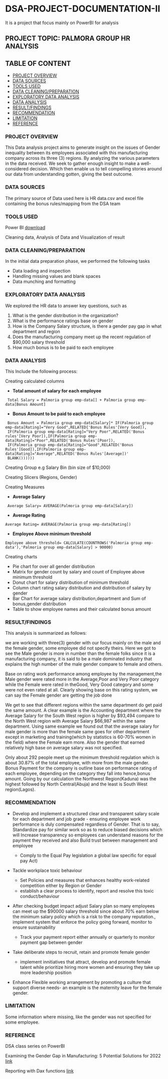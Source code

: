 # DSA-PROJECT-DOCUMENTATION-II

It is a  project that focus mainly on PowerBI for analysis

## PROJECT TOPIC: PALMORA GROUP HR ANALYSIS

## TABLE OF CONTENT

- [PROJECT OVERVIEW](#project-overview)
- [DATA SOURCES](#data-sources)
- [TOOLS USED](#tools-used)
- [DATA CLEANING/PREPARATION](#data-cleaningpreparation)
- [EXPLORATORY DATA ANALYSIS](#exploratory-data-analysis)
- [DATA ANALYSIS](#data-analysis)
- [RESULT/FINDINGS](#resultfindings)
- [RECOMMENDATION](#recommendation)
- [LIMITATION](#limitation)
- [REFERENCE](#reference)

### PROJECT OVERVIEW

This Data analysis project aims to generate insight on the issues of Gender inequality between its employees associated with this manufacturing company across its three (3) regions. By analyzing the various parameters in the data received. We seek to gather enough insight to make a well-considered decision. Which then enable us to tell compelling stories around our data from understanding gotten, giving the best outcome.

### DATA SOURCES

The primary source of Data used here is HR data.csv and excel file containing the bonus rules/mapping from the DSA team

### TOOLS USED

Power BI [download](https://www.microsoft.com/en-us/power-platform/products/power-bi/downloads)

Cleaning data, Analysis of Data and Visualization of result

### DATA CLEANING/PREPARATION

In the initial data preparation phase, we performed the following tasks
-	Data loading and inspection
-	Handling missing values and blank spaces
-	Data munching and formatting

### EXPLORATORY DATA ANALYSIS

We explored the HR data to answer key questions, such as
1. What is the gender distribution in the organization?
2. What is the performance ratings base on gender
3. How is the Company Salary structure, is there a gender pay gap in what department and region
4. Does the manufacturing company meet up the recent regulation of $90,000 salary threshold 
5. How much bonus is to be paid to each employee

### DATA ANALYSIS

This Include the following process: 

Creating calculated columns
- **Total amount of salary for each employee**
```dax
 Total Salary = Palmoria group emp-data[] + Palmoria group emp-data[Bonus Amount]
```
- **Bonus Amount to be paid to each employee**
```dax
 Bonus Amount = Palmoria group emp-data[Salary]* IF(Palmoria group emp-data[Rating]="Very Good",RELATED{'Bonus Rules'[Very Good]),
 IF(Palmoria group emp-data[Rating]="Very Poor",RELATED('Bonus rules'[Very Poor]),IF(Palmoria group emp-data[Rating]="Poor",RELATED('Bonus Rules'[Poor]),
 IF(Palmoria group emp-data[Rating]="Good",RELATED('Bonus Rules'[Good]),IF(Palmoria group emp-data[Rating]="Average",RELATED('Bonus Rules'[Average])'
 BLANK())))))
```

Creating Group e.g Salary Bin (bin size of $10,000)

Creating Slicers (Regions, Gender)

Creating Measures
- **Average Salary**
```dax
 Average Salary= AVERAGE(Palmoria group emp-data[Salary])
```
- **Average Rating**
```dax
Average Rating= AVERAGE(Palmoria group emp-data[Rating])
```
- **Employee Above minimum threshold**
```dax
Employee above threshold= CALCULATE(COUNTROWS('Palmoria group emp-data'),'Palmoria group emp-data[Salary] > 90000)
```

Creating charts
   - Pie chart for over all gender distribution
   - Matrix for gender count by salary and count of Employee above minimum threshold
   - Donut chart for salary distribution of minimum threshold
   - Column chart rating salary distribution and distribution of salary by gender
   - Bar Chart for average salary distribution,department and Sum of bonus,gender distribution
   - Table to show employee names and their calculated bonus amount

### RESULT/FINDINGS 

This analysis is summarized as follows:

we are working with three(3) gender with our focus mainly on the male and the female gender, some employee did not specify theirs. Here we got to see the Male gender is more in number than the female folks since it is a manufacturing company, it is said to be a male dominated industry that explains the high number of the male gender compare to female and others.

Base on rating work performance among employee by the management,the Male gender were rated more in the Average,Poor and Very Poor category while the Female were rated in theGood, Very Good category and some were not even rated at all. Clearly showing base on this rating system, we can say the Female gender are getting the job done

We get to see that different regions within the same department do get paid the same amount. A clear example is the Accounting department where the Average Salary for the South West region is higher by $93,494 compare to the North West region with Average Salary $66,987 within the same department. Using same example we found out that the average salary for male gender is more than the female same goes for other department except in marketing and training(which by statistics is 60-70% women in the field) where the Female earn more. Also the gender that earned relatively high base on average salary was not specified.

Only about 292 people meet up the minimum threshold regulation which is about 30.87% of the total employee, with more from the male gender.
Bonus Payment for the company is outline base on performance rating of each employee, depending on the category they fall into hence,bonus amount. Going by our calculation the Northwest Region(Kaduna) was the highest followed by North Central(Abuja) and the least is South West region(Lagos).

### RECOMMENDATION

- Develop and implement a structured clear and transparent salary scale for each department and job grade - ensuring employee work performance is duly compensated regardless of Gender. That is to say, Standardize pay for similar work so as to reduce biased decisions which will Increase transparency so employees can understand reasons for the payment they received and also Build trust between management and employee
   - Comply to the Equal Pay legislation a global law specific for equal pay Act)

- Tackle workplace toxic behaviour
   - Set Policies and measures that enhances healthy work-related competition either by Region or Gender
   - establish a clear process to identify, report and resolve this toxic conduct/behaviour
  
- After checking budget impact adjust Salary plan so many employees can meet up the $90000 salary threshold since about 70% earn below the minimum salary policy which is a risk to the company reputation., implement system that enforce the policy going forward, monitor to ensure sustainability
    - Track your payment report either annually or quarterly to monitor payment gap between gender

-  Take deliberate steps to recruit, retain and promote female gender
    - implement innitiatives that attract, develop and promote female talent while prioritize hiring more women and ensuring they take up more leadership position

- Enhance Flexible working arrangement by promoting a culture that support diverse needs- an example is the maternity leave for the female gender.

### LIMITATION

Some information where missing, like the gender was not specified for some employee.

### REFERENCE

DSA class series on PowerBI

Examining the Gender Gap in Manufacturing: 5 Potential Solutions for 2022 [link](https://www.manufacturingtomorrow.com/story/2022/05/examining-the-gender-gap-in-manufacturing-5-potential-solutions-for-2022/18725/)

Reporting with Dax functions [link](https://www.bing.com/search?pglt=299&q=is+it+possible+to+write+out+our+dax+functions+when+reporting+on+our+github&cvid=1b94cafc81624c1a9b6a670e0cba3d0d&gs_lcrp=EgRlZGdlKgYIARBFGDsyBggAEEUYOTIGCAEQRRg7MgYIAhAuGEAyBggDEAAYQDIGCAQQABhAMgYIBRAuGEAyBggGEAAYQDIGCAcQRRg9MgYICBBFGD3SAQgyMzY2ajBqMagCCLACAQ&FORM=ANNTA1&PC=U531)  


  
 
